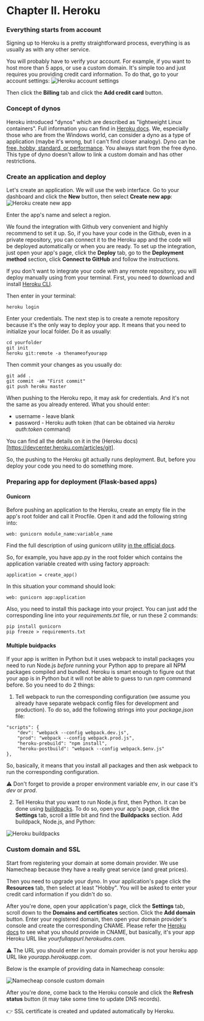 # Chapter II. Heroku

### Everything starts from account

Signing up to Heroku is a pretty straightforward process, everything is as usually as with any other service. 

You will probably have to verify your account. For example, if you want to host more than 5 apps, or use a custom domain. It's simple too and just requires you providing credit card information. To do that, go to your account settings:
![Heroku account settings](https://github.com/saasforge/book-on-deployment/blob/master/Illustrations/Heroku_account.png)

Then click the **Billing** tab and click the **Add credit card** button.

### Concept of dynos

Heroku introduced "dynos" which are described as "lightweight Linux containers". Full information you can find in [Heroku docs](https://devcenter.heroku.com/articles/dynos). We, especially those who are from the Windows world, can consider a dyno as a type of application (maybe it's wrong, but I can't find closer analogy). Dyno can be [free, hobby, standard, or performance](https://devcenter.heroku.com/articles/dyno-types). You always start from the free dyno. This type of dyno doesn't allow to link a custom domain and has other restrictions.

### Create an application and deploy

Let's create an application. We will use the web interface. Go to your dashboard and click the **New** button, then select **Create new app**:
![Heroku create new app](https://github.com/saasforge/book-on-deployment/blob/master/Illustrations/Heroku_create_app.png)

Enter the app's name and select a region.

We found the integration with Github very convenient and highly recommend to set it up. So, if you have your code in the Github, even in a private repository, you can connect it to the Heroku app and the code will be deployed automatically or when you are ready. To set up the integration, just open your app's page, click the **Deploy** tab, go to the **Deployment method** section, click **Connect to GitHub** and follow the instructions.

If you don't want to integrate your code with any remote repository, you will deploy manually using from your terminal. First, you need to download and install [Heroku CLI](https://devcenter.heroku.com/articles/heroku-command-line).

Then enter in your terminal:
```
heroku login
```
Enter your credentials. The next step is to create a remote repository because it's the only way to deploy your app. It means that you need to initialize your local folder. Do it as usually:

```
cd yourfolder
git init
heroku git:remote -a thenameofyourapp
```

Then commit your changes as you usually do:
```
git add .
git commit -am "First commit"
git push heroku master
```

When pushing to the Heroku repo, it may ask for credentials. And it's not the same as you already entered. What you should enter:
- username - leave blank
- password - Heroku auth token (that can be obtained via *heroku auth:token* command)

You can find all the details on it in the (Heroku docs)[https://devcenter.heroku.com/articles/git].

So, the pushing to the Heroku git actually runs deployment. But, before you deploy your code you need to do something more.

### Preparing app for deployment (Flask-based apps)

#### Gunicorn
Before pushing an application to the Heroku, create an empty file in the app's root folder and call it Procfile. Open it and add the following string into:

```
web: gunicorn module_name:variable_name
```

Find the full description of using gunicorn utility [in the official docs](http://docs.gunicorn.org/en/stable/run.html).

So, for example, you have app.py in the root folder which contains the application variable created with using factory approach:

```
application = create_app()
```

In this situation your command should look:

```
web: gunicorn app:application
```

Also, you need to install this package into your project. You can just add the corresponding line into your *requirements.txt* file, or  run these 2 commands:

```
pip install gunicorn
pip freeze > requirements.txt
```

#### Multiple buidpacks

If your app is written in Python but it uses webpack to install packages you need to run Node.js *before* running your Python app to prepare all NPM packages compiled and bundled. Heroku is smart enough to figure out that your app is in Python but it will not be able to guess to run *npm* command before. So you need to do 2 things:

1. Tell webpack to run the corresponding configuration (we assume you already have separate webpack config files for development and production). To do so, add the following strings into your *package.json* file:

```
"scripts": {
    "dev": "webpack --config webpack.dev.js",
    "prod": "webpack --config webpack.prod.js",
    "heroku-prebuild": "npm install",
    "heroku-postbuild": "webpack --config webpack.$env.js"
},
```

So, basically, it means that you install all packages and then ask webpack to run the corresponding configuration.

:warning: Don't forget to provide a proper environment variable *env*, in our case it's *dev* or *prod*.

2. Tell Heroku that you want to run Node.js first, then Python. It can be done using [buildpacks](https://elements.heroku.com/buildpacks). To do so, open your app's page, click the **Settings** tab, scroll a little bit and find the **Buildpacks** section. Add buildpack, Node.js, and Python:

![Heroku buildpacks](https://github.com/saasforge/book-on-deployment/blob/master/Illustrations/Heroku_buildpack.png)

### Custom domain and SSL

Start from registering your domain at some domain provider. We use Namecheap because they have a really great service (and great prices). 

Then you need to upgrade your dyno. In your application's page click the **Resources** tab, then select at least "Hobby". You will be asked to enter your credit card information if you didn't do so.

After you're done, open your application's page, click the **Settings** tab, scroll down to the **Domains and certificates** section. Click the **Add domain** button. Enter your registered domain, then open your domain provider's console and create the corresponding CNAME. Please refer the [Heroku docs](https://devcenter.heroku.com/articles/custom-domains#configuring-dns-for-subdomains) to see what you should provide in CNAME, but basically, it's your app Heroku URL like *yourfullappurl.herokudns.com.*

:warning: The URL you should enter in your domain provider is not your heroku app URL like *yourapp.herokuapp.com*.

Below is the example of providing data in Namecheap console:

![Namecheap console custom domain](https://github.com/saasforge/book-on-deployment/blob/master/Illustrations/Heroku_custom_domain.png)

After you're done, come back to the Heroku console and click the **Refresh status** button (it may take some time to update DNS records).

:point_right: SSL certificate is created and updated automatically by Heroku.
